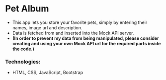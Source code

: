 # Pet Album

- This app lets you store your favorite pets, simply by entering their names, image url and description.
- Data is fetched from and inserted into the Mock API server.
- **(In order to prevent my data from being manipulated, please consider creating and using your own Mock API url for the required parts inside the code.)**

### Technologies:

- HTML, CSS, JavaScript, Bootstrap



